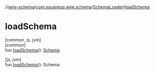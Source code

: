 //[wire-schema](../../../index.md)/[com.squareup.wire.schema](../index.md)/[SchemaLoader](index.md)/[loadSchema](load-schema.md)

# loadSchema

[common, js, jvm]\
[common]\
fun [loadSchema](load-schema.md)(): [Schema](../-schema/index.md)

[js, jvm]\
fun [loadSchema](load-schema.md)(): Schema
